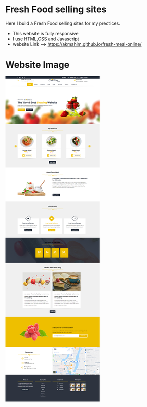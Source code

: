 # Fresh Food selling sites

Here I build a Fresh Food selling sites for my prectices.
- This website is fully responsive
- I use HTML,CSS and Javascript
- website Link --> https://akmahim.github.io/fresh-meal-online/

# Website Image
![alt text](https://github.com/AKmahim/fresh-meal-online/blob/master/images/ss.png)
